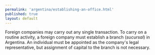 ```yaml
---
permalink: 'argentina/establishing-an-office.html'
published: true
layout: default
---
```

Foreign companies may carry out any single transaction. To carry on a routine activity, a foreign company must establish a branch (_sucursal_) in Argentina. An individual must be appointed as the company's legal representative, but assignment of capital to the branch is not necessary.
